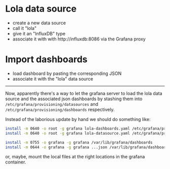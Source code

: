 # Lola data source
- create a new data source
- call it "lola"
- give it an "InfluxDB" type
- associate it with with http://influxdb:8086 via the Grafana proxy

# Import dashboards
- load dashboard by pasting the corresponding JSON
- associate it with the "lola" data source

------ 

Now, apparently there's a way to let the grafana server to load the lola data source and the associated json dashboards by stashing them into `/etc/grafana/provisioning/datasources` and
`/etc/grafana/provisioning/dashboards` respectively.

Instead of the laborious update by hand we should do something like:
```bash
install -m 0640 -o root -g grafana lola-dashboards.yaml /etc/grafana/provisioning/dashboards
install -m 0640 -o root -g grafana lola-datasource.yaml /etc/grafana/provisioning/datasources

install -m 0755 -o grafana -g grafana /var/lib/grafana/dashboards
install -m 0644 -o grafana -g grafana ...json /var/lib/grafana/dashboards
```
or, maybe, mount the local files at the right locations in the grafana container.
